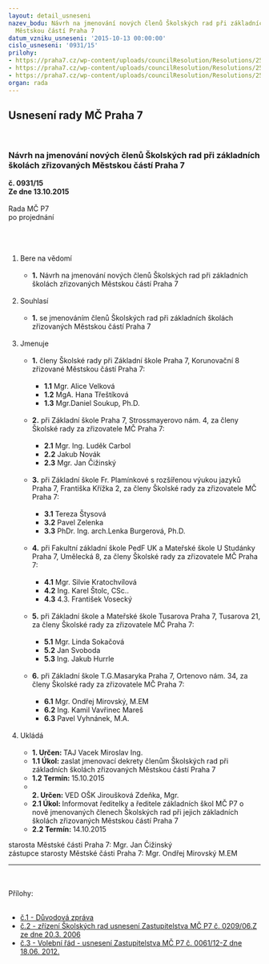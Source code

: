 ```yaml
---
layout: detail_usneseni
nazev_bodu: Návrh na jmenování nových členů Školských rad při základních školách zřizovaných
  Městskou částí Praha 7
datum_vzniku_usneseni: '2015-10-13 00:00:00'
cislo_usneseni: '0931/15'
prilohy:
- https://praha7.cz/wp-content/uploads/councilResolution/Resolutions/25918/931_15_pril1.doc
- https://praha7.cz/wp-content/uploads/councilResolution/Resolutions/25918/66-15-%c4%8d.2_z%c5%99%c3%adzen%c3%ad_%c5%a1r.doc
- https://praha7.cz/wp-content/uploads/councilResolution/Resolutions/25918/66-15-%c4%8d.3_volebn%c3%ad_%c5%99%c3%a1d.doc
organ: rada
---
```

<div id="ucUsn_pList" class="usn">
	<span><h2>Usnesení rady MČ Praha 7 </h2>
<br></span><div class="standBody">
<span><h3>Návrh na jmenování nových členů Školských rad při základních školách zřizovaných Městskou částí Praha 7</h3></span><div class="center">
		<strong>č. 0931/15</strong><br>
	</div>
<div class="center">
		<strong>Ze dne 13.10.2015</strong><br><br>
	</div>Rada MČ P7<br>po projednání<br><br><br><ol>
<br><li>Bere na vědomí<br><ul>
<br><li>
<strong>1.</strong> Návrh na jmenování nových členů Školských rad při základních školách zřizovaných Městskou částí Praha 7</li>
</ul>
<br>
</li>
<li>Souhlasí<br><ul>
<br><li>
<strong>1.</strong> se jmenováním členů Školských rad při základních školách zřizovaných Městskou částí Praha 7</li>
</ul>
<br>
</li>
<li>Jmenuje<br><ul>
<br><li>
<strong>1.</strong> členy Školské rady při Základní škole Praha 7, Korunovační 8 zřizované Městskou částí Praha 7:<br><ul>
<br><li>
<strong>1.1</strong> Mgr. Alice Velková<br>
</li>
<li>
<strong>1.2</strong> MgA. Hana Třeštíková<br>
</li>
<li>
<strong>1.3</strong> Mgr.Daniel Soukup, Ph.D.</li>
</ul>
<br>
</li>
<li>
<strong>2.</strong> při Základní škole Praha 7, Strossmayerovo nám. 4, za členy Školské rady za zřizovatele MČ Praha 7: <br><ul>
<br><li>
<strong>2.1</strong> Mgr. Ing. Luděk Carbol<br>
</li>
<li>
<strong>2.2</strong> Jakub Novák<br>
</li>
<li>
<strong>2.3</strong> Mgr. Jan Čižinský</li>
</ul>
<br>
</li>
<li>
<strong>3.</strong> při Základní škole Fr. Plamínkové s rozšířenou výukou jazyků Praha 7, Františka Křížka 2, za členy Školské rady za zřizovatele MČ Praha 7:<br><ul>
<br><li>
<strong>3.1</strong> Tereza Štysová<br>
</li>
<li>
<strong>3.2</strong> Pavel Zelenka<br>
</li>
<li>
<strong>3.3</strong> PhDr. Ing. arch.Lenka Burgerová, Ph.D.</li>
</ul>
<br>
</li>
<li>
<strong>4.</strong> při Fakultní základní škole PedF UK a Mateřské škole U Studánky Praha 7, Umělecká 8, za členy Školské rady za zřizovatele MČ Praha 7:<br><ul>
<br><li>
<strong>4.1</strong> Mgr. Silvie Kratochvílová<br>
</li>
<li>
<strong>4.2</strong> Ing. Karel Štolc, CSc..<br>
</li>
<li>
<strong>4.3</strong> 4.3. František Vosecký</li>
</ul>
<br>
</li>
<li>
<strong>5.</strong> při Základní škole a Mateřské škole Tusarova Praha 7, Tusarova 21, za členy Školské rady za zřizovatele MČ Praha 7:<br><ul>
<br><li>
<strong>5.1</strong> Mgr. Linda Sokačová<br>
</li>
<li>
<strong>5.2</strong> Jan Svoboda<br>
</li>
<li>
<strong>5.3</strong> Ing. Jakub Hurrle</li>
</ul>
<br>
</li>
<li>
<strong>6.</strong> při Základní škole T.G.Masaryka Praha 7, Ortenovo nám. 34, za členy Školské rady za zřizovatele MČ Praha 7: <br><ul>
<br><li>
<strong>6.1</strong> Mgr. Ondřej Mirovský, M.EM<br>
</li>
<li>
<strong>6.2</strong> Ing. Kamil Vavřinec Mareš<br>
</li>
<li>
<strong>6.3</strong> Pavel Vyhnánek, M.A.</li>
</ul>
</li>
</ul>
<br>
</li>
<li>Ukládá<br><ul>
<br><li>
<strong>1. Určen: </strong>TAJ Vacek Miroslav Ing.<br>
</li>
<li>
<strong>1.1 Úkol: </strong>zaslat jmenovací dekrety členům Školských rad při základních školách zřizovaných Městskou částí Praha 7<br>
</li>
<li>
<strong>1.2 Termín: </strong>15.10.2015<br>
</li>
<li>
<strong><br>2. Určen: </strong>VED OŠK Jiroušková Zdeňka, Mgr.<br>
</li>
<li>
<strong>2.1 Úkol: </strong>Informovat ředitelky a ředitele základních škol MČ P7 o nově jmenovaných členech Školských rad při jejich základních školách zřizovaných Městskou částí Praha 7 <br>
</li>
<li>
<strong>2.2 Termín: </strong>14.10.2015</li>
</ul>
</li>
</ol>starosta Městské části Praha 7: Mgr. Jan Čižinský<br>zástupce starosty Městské části Praha 7: Mgr. Ondřej Mirovský M.EM <br><hr>
<br><br>Přílohy: <br><ul>
<br><li>
<a href="/zdroj.aspx?typ=4&amp;Id=67046&amp;sh=367124053" target="_blank" title="Odkaz na soubor - 23,5 kB - nové okno">č.1 - Důvodová zpráva</a> <br>
</li>
<li>
<a href="/zdroj.aspx?typ=4&amp;id=66953&amp;sh=1630692629" target="_blank" title="Odkaz na soubor - 34 kB - nové okno">č.2 - zřízení Školských rad usnesení Zastupitelstva MČ P7 č. 0209/06.Z ze dne 20.3. 2006</a> <br>
</li>
<li><a href="/zdroj.aspx?typ=4&amp;id=66954&amp;sh=1630658613" target="_blank" title="Odkaz na soubor - 49 kB - nové okno">č.3 - Volební řád - usnesení Zastupitelstva MČ P7 č. 0061/12-Z dne 18.06. 2012. </a></li>
</ul>
</div>
</div>